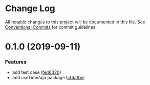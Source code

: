 # Change Log

All notable changes to this project will be documented in this file.
See [Conventional Commits](https://conventionalcommits.org) for commit guidelines.

# 0.1.0 (2019-09-11)


### Features

* add test case ([fed6320](https://github.com/danhuang1202/DrHooks/commit/fed6320))
* add useTimeAgo package ([cf6afbe](https://github.com/danhuang1202/DrHooks/commit/cf6afbe))
